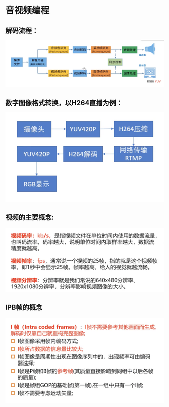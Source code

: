 # 音视频编程



## 解码流程：

![image-20201221071905512](./work-flow.png)

## 数字图像格式转换，以H264直播为例：

![](./h264.png)

## 视频的主要概念:

![](./main-concepts.png)



## IPB帧的概念

![](./IPB.png)

